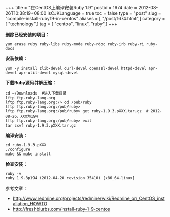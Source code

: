 +++
title = "在CentOS上编译安装Ruby 1.9"
postid = 1674
date = 2012-08-26T10:38:19+08:00
isCJKLanguage = true
toc = false
type = "post"
slug = "compile-install-ruby19-in-centos"
aliases = [ "/post/1674.html",]
category = [ "technology",]
tag = [ "centos", "linux", "ruby",]
+++


**删除已经安装的项目：**

``` {lang="BASH"}
yum erase ruby ruby-libs ruby-mode ruby-rdoc ruby-irb ruby-ri ruby-docs
```

**安装依赖：**

``` {lang="BASH"}
yum -y install zlib-devel curl-devel openssl-devel httpd-devel apr-devel apr-util-devel mysql-devel
```

**下载Ruby源码并解压缩：**

``` {lang="BASH"}
cd ~/Downloads  #进入下载目录
lftp ftp.ruby-lang.org
lftp ftp.ruby-lang.org:/> cd /pub/ruby
lftp ftp.ruby-lang.org:/pub/ruby>
lftp ftp.ruby-lang.org:/pub/ruby> get ruby-1.9.3.pXXX.tar.gz  # 2012-08-26，XXX为194 
lftp ftp.ruby-lang.org:/pub/ruby> exit
tar zxvf ruby-1.9.3.pXXX.tar.gz
```

**编译安装：**

``` {lang="BASH"}
cd ruby-1.9.3.pXXX
./configure
make && make install
```

**检查安装：**

``` {lang="BASH"}
ruby -v
ruby 1.9.3p194 (2012-04-20 revision 35410) [x86_64-linux]
```

参考文章：  

- <http://www.redmine.org/projects/redmine/wiki/Redmine_on_CentOS_installation_HOWTO>  
- <http://freshblurbs.com/install-ruby-1-9-centos>

